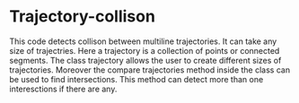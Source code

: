# Trajectory-collison
This code detects collison between multiline trajectories. It can take any size of trajectries.
Here a trajectory is a collection of points or connected segments.
The class trajectory allows the user to create different sizes of trajectories.
Moreover the compare trajectories method inside the class can be used to find intersections.
This method can detect more than one interesctions if there are any.
